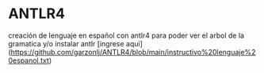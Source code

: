 # ANTLR4
creación de lenguaje en español con antlr4
para poder ver el arbol de la gramatica y/o instalar antlr [ingrese aquí] (https://github.com/garzonlj/ANTLR4/blob/main/instructivo%20lenguaje%20espanol.txt)
